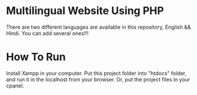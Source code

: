 # Multilingual Website Using PHP

There are two different languages are available in this repository, English && Hindi. You can add several ones!!!

# How To Run

Install Xampp in your computer. Put this project folder into "htdocs" folder, and run it in the localhost from your browser.
Or, put the project files in your cpanel.

